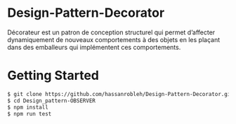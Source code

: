 # Design-Pattern-Decorator

Décorateur est un patron de conception structurel qui permet
d’affecter dynamiquement de nouveaux comportements à des
objets en les plaçant dans des emballeurs qui implémentent
ces comportements.

# Getting Started
```bash
$ git clone https://github.com/hassanrobleh/Design-Pattern-Decorator.git
$ cd Design_pattern-OBSERVER
$ npm install
$ npm run test
```
